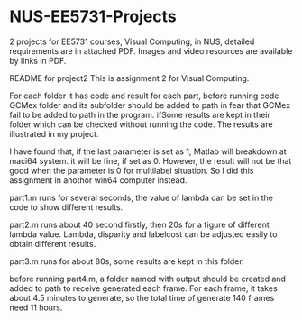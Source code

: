 # NUS-EE5731-Projects
2 projects for EE5731 courses, Visual Computing, in NUS, detailed requirements are in attached PDF. Images and video resources are available by links in PDF.

README for project2
This is assignment 2 for Visual Computing. 

For each folder it has code and result for each part, before running code GCMex folder and its subfolder should be added to path in fear that GCMex fail to be added to path in the program. ifSome results are kept in their folder which can be checked without running the code. The results are illustrated in my project. 

I have found that, if the last parameter is set as 1, Matlab will breakdown at maci64 system. it will be fine, if set as 0. However, the result will not be that good when the parameter is 0 for multilabel situation. So I did this assignment in anothor win64 computer instead. 

part1.m runs for several seconds, the value of lambda can be set in the code to show different results. 

part2.m runs about 40 second firstly, then 20s for a figure of different lambda value. Lambda, disparity and labelcost can be adjusted easily to obtain different results.  

part3.m runs for about 80s, some results are kept in this folder. 

before running part4.m, a folder named with output should be created and added to path to receive generated each frame. For each frame, it takes about 4.5 minutes to generate, so the total time of generate 140 frames need 11 hours. 

